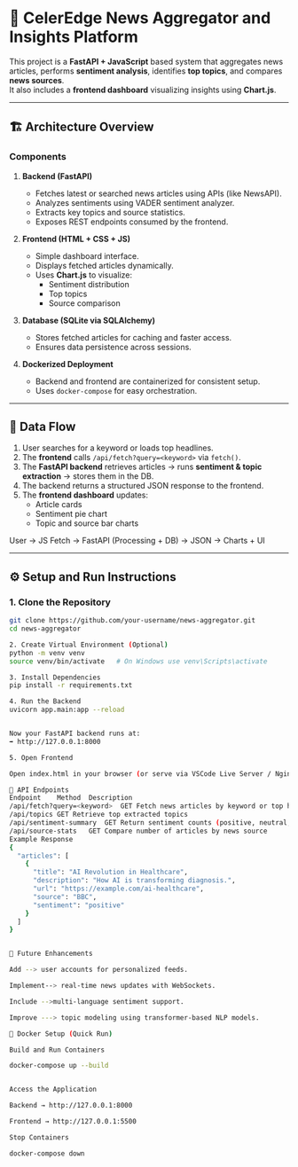 # 📰 CelerEdge News Aggregator and Insights Platform

This project is a **FastAPI + JavaScript** based system that aggregates news articles, performs **sentiment analysis**, identifies **top topics**, and compares **news sources**.  
It also includes a **frontend dashboard** visualizing insights using **Chart.js**.

---

## 🏗️ Architecture Overview

### Components

1. **Backend (FastAPI)**  
   - Fetches latest or searched news articles using APIs (like NewsAPI).  
   - Analyzes sentiments using VADER sentiment analyzer.  
   - Extracts key topics and source statistics.  
   - Exposes REST endpoints consumed by the frontend.

2. **Frontend (HTML + CSS + JS)**  
   - Simple dashboard interface.  
   - Displays fetched articles dynamically.  
   - Uses **Chart.js** to visualize:
     - Sentiment distribution  
     - Top topics  
     - Source comparison  

3. **Database (SQLite via SQLAlchemy)**  
   - Stores fetched articles for caching and faster access.  
   - Ensures data persistence across sessions.

4. **Dockerized Deployment**  
   - Backend and frontend are containerized for consistent setup.  
   - Uses `docker-compose` for easy orchestration.

---

## 🔄 Data Flow

1. User searches for a keyword or loads top headlines.  
2. The **frontend** calls `/api/fetch?query=<keyword>` via `fetch()`.  
3. The **FastAPI backend** retrieves articles → runs **sentiment & topic extraction** → stores them in the DB.  
4. The backend returns a structured JSON response to the frontend.  
5. The **frontend dashboard** updates:
   - Article cards  
   - Sentiment pie chart  
   - Topic and source bar charts  

User → JS Fetch → FastAPI (Processing + DB) → JSON → Charts + UI


---

## ⚙️ Setup and Run Instructions

### 1. Clone the Repository
```bash
git clone https://github.com/your-username/news-aggregator.git
cd news-aggregator

2. Create Virtual Environment (Optional)
python -m venv venv
source venv/bin/activate   # On Windows use venv\Scripts\activate

3. Install Dependencies
pip install -r requirements.txt

4. Run the Backend
uvicorn app.main:app --reload


Now your FastAPI backend runs at:
➡️ http://127.0.0.1:8000

5. Open Frontend

Open index.html in your browser (or serve via VSCode Live Server / Nginx container).

📡 API Endpoints
Endpoint	Method	Description
/api/fetch?query=<keyword>	GET	Fetch news articles by keyword or top headlines
/api/topics	GET	Retrieve top extracted topics
/api/sentiment-summary	GET	Return sentiment counts (positive, neutral, negative)
/api/source-stats	GET	Compare number of articles by news source
Example Response
{
  "articles": [
    {
      "title": "AI Revolution in Healthcare",
      "description": "How AI is transforming diagnosis.",
      "url": "https://example.com/ai-healthcare",
      "source": "BBC",
      "sentiment": "positive"
    }
  ]
}


🧠 Future Enhancements

Add --> user accounts for personalized feeds.

Implement--> real-time news updates with WebSockets.

Include -->multi-language sentiment support.

Improve ---> topic modeling using transformer-based NLP models.

🐳 Docker Setup (Quick Run)

Build and Run Containers

docker-compose up --build


Access the Application

Backend → http://127.0.0.1:8000

Frontend → http://127.0.0.1:5500

Stop Containers

docker-compose down
